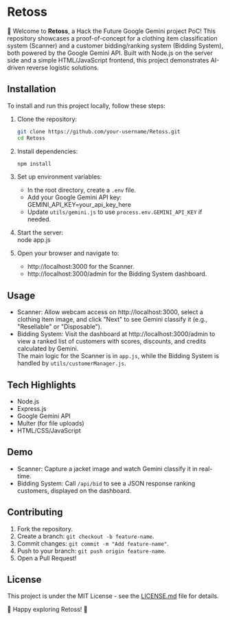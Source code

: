 # Retoss  
👋 Welcome to **Retoss**, a Hack the Future Google Gemini project PoC! This repository showcases a proof-of-concept for a clothing item classification system (Scanner) and a customer bidding/ranking system (Bidding System), both powered by the Google Gemini API. Built with Node.js on the server side and a simple HTML/JavaScript frontend, this project demonstrates AI-driven reverse logistic solutions.  

## Installation  
To install and run this project locally, follow these steps:  

1. Clone the repository:  
   ```bash  
   git clone https://github.com/your-username/Retoss.git
   cd Retoss

2. Install dependencies:  
    ```bash
   npm install

3. Set up environment variables:  
   - In the root directory, create a `.env` file.  
   - Add your Google Gemini API key:  
     GEMINI_API_KEY=your_api_key_here  
   - Update `utils/gemini.js` to use `process.env.GEMINI_API_KEY` if needed.  

4. Start the server:  
   node app.js  

5. Open your browser and navigate to:  
   - http://localhost:3000 for the Scanner.  
   - http://localhost:3000/admin for the Bidding System dashboard.  

## Usage  
- Scanner: Allow webcam access on http://localhost:3000, select a clothing item image, and click "Next" to see Gemini classify it (e.g., "Resellable" or "Disposable").  
- Bidding System: Visit the dashboard at http://localhost:3000/admin to view a ranked list of customers with scores, discounts, and credits calculated by Gemini.  
The main logic for the Scanner is in `app.js`, while the Bidding System is handled by `utils/customerManager.js`.  

## Tech Highlights  
- Node.js
- Express.js
- Google Gemini API
- Multer (for file uploads)
- HTML/CSS/JavaScript

## Demo  
- Scanner: Capture a jacket image and watch Gemini classify it in real-time.  
- Bidding System: Call `/api/bid` to see a JSON response ranking customers, displayed on the dashboard.  

## Contributing  
1. Fork the repository.  
2. Create a branch: `git checkout -b feature-name`.  
3. Commit changes: `git commit -m "Add feature-name"`.  
4. Push to your branch: `git push origin feature-name`.  
5. Open a Pull Request!  

## License  
This project is under the MIT License - see the [LICENSE.md](LICENSE.md) file for details.  

🚀 Happy exploring Retoss! 🌟  
